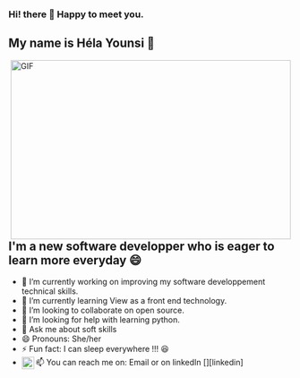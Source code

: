 ### Hi! there 👋 Happy to meet you. 
## My name is Héla Younsi :woman:

 <img align="right" alt="GIF" src="https://vidhi-mody.github.io/img/me.gif" width="500" height="320" />
 
 
 ## I'm a new software developper who is eager to learn more everyday :smile:

- 🔭 I’m currently working on improving my software developpement technical skills.
- 🌱 I’m currently learning View as a front end technology.
- 👯 I’m looking to collaborate on open source.
- 🤔 I’m looking for help with learning python.
- 💬 Ask me about soft skills 
- 😄 Pronouns: She/her
- ⚡ Fun fact: I can sleep everywhere !!! :laughing:
- 📫 You can reach me on:
Email 
or on 
linkedIn
[<img align="left" alt="holisitc_developer | LinkedIn" width="22px" src="https://cdn.jsdelivr.net/npm/simple-icons@v3/icons/linkedin.svg" />][linkedin]

